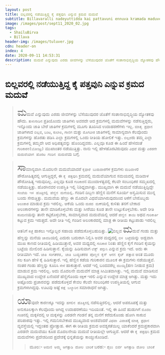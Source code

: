 ```yaml
---
layout: post
title: ಬಿಲ್ಲವರಲ್ಲಿ ನಡೆಯುತ್ತಿದ್ದ ಕೈ ಪತ್ತವುನಿ ಎನ್ನುವ ಕ್ರಮದ ಮದುವೆ
subtitle: Billavaralli nadeyuttidda kai pattavuni ennuva kramada maduve
image: /images/post/sept11_2020_02.jpg
tags:
  - ShailuBirva
  - Billava
header-img: /images/tuluver.jpg
cdn: header-on
index: 4
date: 2020-09-11 14:53:31
description: ಮದುವೆ ಎನ್ನುವುದು ಎರಡು ಜೀವಗಳನ್ನು ಬೆಸೆಯುವುದರ ಜೊತೆಗೆ ಸಂತಾನಾಭಿವೃದ್ಧಿಯ ದ್ಯೋತಕವು ಹೌದು. 
---
```


# ಬಿಲ್ಲವರಲ್ಲಿ ನಡೆಯುತ್ತಿದ್ದ ಕೈ ಪತ್ತವುನಿ ಎನ್ನುವ ಕ್ರಮದ ಮದುವೆ

> <span style='font-size: xx-large;'>ಮ</span>ದುವೆ ಎನ್ನುವುದು ಎರಡು ಜೀವಗಳನ್ನು ಬೆಸೆಯುವುದರ ಜೊತೆಗೆ ಸಂತಾನಾಭಿವೃದ್ಧಿಯ ದ್ಯೋತಕವು ಹೌದು. `ತುಳುನಾಡಿನ` ಪ್ರತಿಯೊಂದು ಜಾತಿಗಳು ಅವರದೇ ಆದ ಕ್ರಮಗಳಲ್ಲಿ ಮದುವೆಗಳನ್ನು ನಡೆಸುತ್ತಿದ್ದರು, ಇನ್ನೊಂದು ಜಾತಿ ಬೇರೆ ಜಾತಿಗಳ ಕ್ರಮಗಳಲ್ಲಿ ಮೂಗು ತೂರಿಸಿದ ಉದಾಹರಣೆಗಳು ಇಲ್ಲ. `ಮಾತೃ ಪ್ರಧಾನ` ಜಾತಿಗಳಾದ `ಬಿಲ್ಲವ`, `ಬಂಟ`, `ಕುಲಾಲ`, `ಗಾಣಿಗ` ಮತ್ತು `ಮೊಗವೀರ` ಜಾತಿಗಳಲ್ಲಿ ಸಾಮಾನ್ಯವಾಗಿ ಕೆಲವೊಂದು ಕ್ರಮಗಳನ್ನು ಹೊರತು ಪಡಿಸಿ ಎಲ್ಲಾ ಕ್ರಮಗಳಲ್ಲಿ ಒಂದು ರೀತಿಯ ಹೋಲಿಕೆ ಇತ್ತು. `ಬಿಲ್ಲವ`ರು ತಮ್ಮ ಎಲ್ಲಾ ಕ್ರಮಗಳಲ್ಲಿ ತಮ್ಮದೇ ಆದ ಅಧಿಪತ್ಯವನ್ನು ಹೊಂದಿದ್ದವರು. ಎಲ್ಲವೂ ಕೂಡ ಈ‌ ಹಿಂದೆ ಹೇಳಿದಂತೆ `ಗುರಿಕಾರನ(ಬೋಂಟ್ರ)` ಮುಖಾಂತರ ನಡೆಯುತ್ತಿತ್ತು. ನಾನು ಇಲ್ಲಿ ಹೇಳಹೊರಟಿರುವುದು `ವಿಧವೆ` ಮತ್ತು `ಎರಡನೇ ಮದುವೆಯಾಗ ಹೊರಟ ಗಂಡಿನ ಮದುವೆ`ಯ ಬಗ್ಗೆ. 

> <span style='font-size: xx-large;'>ಸಾ</span>ಮಾನ್ಯವಾಗಿ ಮೊದಲನೇ ಮದುವೆಯಾದರೆ `ಕೈಧಾರೆ ಬುಡುದಾರೆ`ಗಳ ಕ್ರಮಗಳು `ಮಡಿವಾಳ`ರ ಪೌರೋಹಿತ್ಯದಲ್ಲಿ ಆಗುತ್ತಿದ್ದರೆ, ಈ `ಕೈ ಪತ್ತವುನಿ` ಕ್ರಮದಲ್ಲಿ ಮದುವೆಯಾಗುವ ಸಮಯದಲ್ಲಿ ಮಡಿವಾಳ ಪೌರೋಹಿತ್ಯ ಇರುವುದಿಲ್ಲ. ಎಲ್ಲವೂ ಕೂಡ `ಗುರಿಕಾರ`ನ ಮುಂದಾಳತ್ವದಲ್ಲಿ ಕೆಲವೇ ಸಂಬಂಧಿಕರ ಸಮ್ಮಖದಲ್ಲಿ ನಡೆಯುತ್ತಿತ್ತು. ಹೊರಗಿನವರ ಉಪಸ್ಥಿತಿ ಇಲ್ಲಿ ನಿಶಿಧ್ದವಾಗಿತ್ತು. ಮುಖ್ಯವಾಗಿ ಈ ಮದುವೆ ನಡೆಯುತ್ತಿದ್ದಿದ್ದೇ `ಸಂಜೆಯ ಇಳಿ ಹೊತ್ತಿನಲ್ಲಿ ಹೆಣ್ಣಿನ ಮನೆಯಲ್ಲಿ`.  ಗಂಡಿನ ದಿಬ್ಬಣ ಹೆಣ್ಣಿನ ಮನೆಗೆ ಸೂರ್ಯ ಅಸ್ತಮಿಸುವ ಮುನ್ನ ಬಂದು ಸೇರುತ್ತಿತ್ತು. ಮದುವೆಯ ಹೆಣ್ಣು ಈ ಮೊದಲೇ ವಿಧವೆಯಾಗಿರುವುದರಿಂದ ಆಕೆಗೆ ಬೇರೊಬ್ಬರು `ಅಲಂಕಾರ` ಮಾಡುವ ಕ್ರಮ ಇರಲಿಲ್ಲ. ಆಕೆಯೆ ಒಂದು `ಮರದ ಮಣೆ`ಯಲ್ಲಿ ಕುಳಿತು ತನಗೆ ಬೇಕಾದ ಅಲಂಕಾರಗಳನ್ನು ತಾನೇ ಮಾಡಿಕೊಳ್ಳಬೇಕು ಮತ್ತು ಸೀರೆಯು ಕೂಡ ತಾನೇ ಉಟ್ಟುಕೊಳ್ಳಬೇಕು. ಅದೇ ರೀತಿ `ಕರಿಮಣಿ`ಯನ್ನು ತಾನೇ ಕಟ್ಟಿಕೊಳ್ಳಬೇಕು, ಸಾಮಾನ್ಯವಾದ ಮದುವೆಯಲ್ಲಿ ಆದರೆ `ಹೆಣ್ಣಿನ ತಾಯಿ` ಅಥವ `ಗುರಿಕಾರ್ತಿ` ಕಟ್ಟುವ ಕ್ರಮ ಇರುತ್ತದೆ.  ಅದೇ ರೀತಿ ಇಲ್ಲಿ ಗಂಡಿನ ಅಲಂಕಾರದಲ್ಲಿ  ಮಾತ್ರ ಈ ರೀತಿಯ ಕಟ್ಟುಪಾಡು ಇರಲಿಲ್ಲ ಆತನಿಗೆ `ಕಚ್ಚೆ` ಹಾಕಲು ಇನ್ನೊಬ್ಬರ ಸಹಾಯ ಪಡೆದುಕೊಳ್ಳಬಹುದಿತ್ತು. 
![ಬಿಲ್ಲವ](/images/post/sept11_2020_02.jpg "ಬಿಲ್ಲವರ ಮದುವೆ")
> <span style='font-size: xx-large;'>ಮ</span>ದುವೆ ಗಂಡು ಮತ್ತು ಹೆಣ್ಣನ್ನು ಮನೆಯ `ಚಾವಡಿ`ಯಲ್ಲಿ ಎದುರು ಬದುರಾಗಿ ನಿಲ್ಲಿಸಿ ಅವರ ಮಧ್ಯದಲ್ಲಿ `ಬಿಳಿ‌ ಬಟ್ಟೆ`ಯನ್ನು ಅಡ್ಡವಾಗಿ ಮುಖ ಕಾಣದ ರೀತಿಯಲ್ಲಿ ಹಿಡಿಯುತ್ತಾರೆ, ಅವರ ಮಧ್ಯದಲ್ಲಿ `ಗುರಿಕಾರ` ನಿಂತು ಹೆಣ್ಣಿನ ಕೈಗೆ ಗಂಡಿನ ಕೈಯನ್ನು ಬಟ್ಟೆಯ ಮೇಲಿಂದ ಹಿಡಿಸುತ್ತಾನೆ. ಕೈಯನ್ನು ಹಿಡಿಸುವಾಗ `ಲೆತ್ತ್ ಪನ್ಪುನಿ` ಎನ್ನುವ ಕ್ರಮ ಇದೆ. ಅದು ಈ ರೀತಿಯಾಗಿ ಇದೆ. `ಜಾತಿ ಸಂಗತೆರೆಡ, ಜಾತಿ ಬುದ್ಯಂತೆರೆಡ ಪೊಣ್ಣನ ಕೈನ್ ಆನನ ಕೈಟ್ ಪತ್ತಾವ` ಅಂತ ಮೂರು ಸಲ ಕೂಗಿ ಹೇಳಿ ಕೈ ಹಿಡಿಸುತ್ತಾರೆ. ಇಲ್ಲಿ ಹೆಣ್ಣಿನ ಕಡೆಯ ಗುರಿಕಾರನ ಮೂಲಕ ಈ ಕ್ರಮಗಳು ನಡೆಯುತ್ತವೆ. ನಂತರ ಗಂಡು ಹೆಣ್ಣನ್ನು ಕೂರಿಸಿ `ಸೇಸೆ` ಹಾಕುತ್ತಾರೆ. ಆದರೆ ಇಲ್ಲಿ ಬಂದವರೆಲ್ಲ `ಮುಯ್ಯಿ`(ಹಣ ನೀಡುವ ಕ್ರಮ) ಮಾಡುವ ಕ್ರಮ ಇರಲಿಲ್ಲ. ಅದು ಮೊದಲನೇ ಮದುವೆಗೆ ಮಾತ್ರ ಸೀಮಿತವಾಗಿತ್ತು. ಇಲ್ಲಿ ಮದುವೆ ಮಾಡಿಸುವ ಮುಖ್ಯವಾದ ಉದ್ದೇಶ ಏನೆಂದರೆ ಹೆಣ್ಣಿಗೊಂದು `ರಕ್ಷಣೆ` ಇರಲಿ ಎನ್ನುವ ಉದ್ದೇಶ ಮಾತ್ರ ಆಗಿತ್ತು. ಮತ್ತು ಇದು ಅಷ್ಟೊಂದು ಪ್ರಚಾರವನ್ನು ಪಡೆದುಕೊಳ್ಳದೆ ಕೇವಲ ಕೆಲವೇ ಸಂಬಂಧಿಕರ ಉಪಸ್ಥಿತಿಯಲ್ಲಿ ಆಗುವ ಕ್ರಮಗಳಾಗಿದ್ದವು. ಊಟವು ಅಷ್ಟೆ `ಕಡ್ಲೆ ಬಲ್ಯಾರಿನ` ಸಮಾರಾಧನೆ ಆಗಿತ್ತು. 

> <span style='font-size: xx-large;'>ಯಾ</span>ವುದೇ ಕಾರಣಕ್ಕೂ ಇದನ್ನು `ಹಗಲಿನ ಹೊತ್ತಿನಲ್ಲಿ` ನಡೆಸುತ್ತಿರಲಿಲ್ಲ. ಆದರೆ ಅಪರೂಪಕ್ಕೆ ಮತ್ತು ಅನುಕೂಲಕ್ಕಾಗಿ ಕೆಲವೊಂದು ಆಗಿದ್ದ ಉದಾಹರಣೆಯು ಇದಿಯಂತೆ. ಇಲ್ಲಿ ಈ ಹಿಂದೆ ಹುಡುಗಿಗೆ `ಮೊದಲ ಗಂಡ`ನಲ್ಲಿ ಮಕ್ಕಳಿದಲ್ಲಿ ಆ ಮಕ್ಕಳನ್ನು ಎರಡನೇ ಗಂಡನೆ ತನ್ನ ಮನೆಗೆ ಕರೆದುಕೊಂಡು ಹೋಗಿ ಸಾಕುವ ಪರಿಪಾಠವು ಇತ್ತು. ಇಲ್ಲಿ ಗಮನಿಸಬೇಕಾದ  ಮುಖ್ಯವಾದ ಅಂಶವೆಂದರೆ `ವಿಧವಾ ವಿವಾಹ`ಕ್ಕೆ `ಮಾತೃ ಪ್ರಧಾನ` ವ್ಯವಸ್ಥೆಯಲ್ಲಿ ಇದ್ದಂತಹ ಪ್ರೋತ್ಸಾಹ. ಈಗ ಈ ರೀತಿಯ ಕ್ರಮದ ಅವಶ್ಯಕತೆಯಿಲ್ಲ ಯಾಕೆಂದರೆ ಕ್ರಮಪ್ರಕಾರವಾಗಿ ಎರಡನೇ ಮದುವೆಯು ಕೂಡ ಮೊದಲನೇಯ ಮದುವೆ ರೀತಿಯಲ್ಲೇ ಆಗುತ್ತಿದೆ. ಆದರೆ ಈ `ಕೈ ಪತ್ತವುನಿ` ಕ್ರಮದ ಮದುವೆಗಳು ಪ್ರದೇಶದಿಂದ ಪ್ರದೇಶಕ್ಕೆ ಭಿನ್ನತೆಯನ್ನು ಕಾಯ್ದುಕೊಂಡಿದೆ.
>> ಮೂಲ:- `ಅಮಣಿ ಅಮ್ಮ ಅಗತ್ತಾಡಿ ದೋಲ ಬಾರಿಕೆ` 
>> ಬರಹ:- `ಶೈಲು ಬಿರ್ವ ಅಗತ್ತಾಡಿ ದೋಲ ಬಾರಿಕೆ`